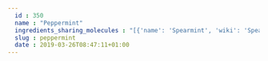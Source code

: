 ```yaml
---
  id : 350
  name : "Peppermint"
  ingredients_sharing_molecules : "[{'name': 'Spearmint', 'wiki': 'Spearmint', 'id': 266, 'category': 'Herb', 'common_molecules': [89594, 6549, 5280443, 5280598, 10364, 7847, 6054, 10582, 527, 638278, 6072, 637775, 5363388, 644104, 5280511, 650, 7461, 768, 5367719, 13144, 442355, 4788, 26447, 5284507, 61020, 247, 10819, 8452, 62367, 10282, 439250, 853433, 638011, 1889, 15394, 5280445, 126, 11230, 240, 33931, 7462, 5365811, 13357, 8130, 798, 6569, 2758, 441005, 7284, 381152, 379, 6561, 10430, 442495, 637542, 441484, 22311, 7438, 24473, 220674, 527144, 107971, 17129, 5284639, 10448, 1068, 11463, 338, 62445, 7288, 8723, 92116, 11552, 79803, 1110, 8314, 6050, 6654, 6986, 7463, 7439, 5318042, 5367681, 31260, 2345, 5280863, 442501, 784, 10393, 11527, 439341, 7150, 79023, 1549026, 638014, 637566, 6987, 7654, 679, 8792, 445070, 1549018, 11520, 18818, 323, 94174, 1183, 5281515, 9862, 5281553, 5281708, 637511, 18554, 31253, 5284503, 802, 180, 72, 61503, 61130, 643941, 6988, 999, 439246, 244, 16666, 8768, 439263, 1130, 454, 439570, 878, 444539, 521238, 14896, 18635, 7858, 6989, 6616, 8857, 5315892, 329983, 11509, 28930, 6184, 643779, 107, 12613, 6251, 439533, 11128, 16441, 998]}, {'name': 'Tea', 'wiki': 'Tea', 'id': 310, 'category': 'Plant', 'common_molecules': [89594, 6549, 5280443, 6998, 10364, 6054, 5280598, 527, 9064, 638278, 6072, 335, 5363388, 644104, 5280511, 8842, 768, 5367719, 13144, 1049, 4788, 26447, 7858, 5284507, 61020, 247, 8452, 1549778, 853433, 72276, 638011, 1889, 15394, 5280445, 126, 2879, 240, 33931, 7462, 5365811, 7720, 8130, 798, 6569, 441005, 7284, 72277, 379, 443158, 6561, 10430, 6433214, 637542, 441484, 22311, 8051, 7438, 5275520, 107971, 5284639, 10448, 1068, 11463, 338, 7288, 8723, 11552, 79803, 1110, 637775, 8314, 6050, 85704, 6654, 6986, 460, 5318042, 107905, 31260, 2345, 5280863, 5370602, 442501, 784, 10393, 11527, 439341, 7150, 1549026, 638014, 637566, 7654, 7847, 445070, 1549018, 11520, 323, 11230, 1183, 5281515, 9862, 5281553, 5281708, 637511, 8914, 18554, 31253, 65064, 5284503, 802, 180, 72, 61503, 643941, 999, 439246, 244, 16666, 8768, 7937, 10582, 439263, 1130, 454, 643820, 439570, 878, 444539, 6590, 7728, 18635, 5352626, 6989, 8857, 5315892, 11509, 14896, 650, 6184, 643779, 107, 6251, 439533, 11128, 16441, 998]}, {'name': 'Ginger', 'wiki': 'Ginger', 'id': 333, 'category': 'Spice', 'common_molecules': [89594, 6549, 5280443, 5280598, 10364, 6054, 10582, 527, 9064, 638278, 6584, 26447, 5363388, 644104, 5280511, 8842, 7461, 768, 5367719, 13144, 442355, 4788, 637775, 5284507, 61020, 247, 10819, 8452, 62367, 10282, 853433, 638011, 1889, 15394, 5280445, 126, 240, 33931, 7462, 637563, 5365811, 8130, 6986, 798, 6569, 2758, 441005, 7284, 440917, 379, 6561, 637542, 441484, 22311, 8051, 5352437, 220674, 107971, 5284639, 10448, 11463, 338, 7288, 8723, 11552, 79803, 1110, 6050, 6654, 6431015, 7463, 5318042, 31260, 2345, 5280863, 442501, 784, 10393, 11527, 439341, 7150, 1549026, 638014, 637566, 7654, 7847, 445070, 27866, 6072, 18818, 323, 11230, 1183, 5281515, 9862, 5281708, 637511, 8914, 31253, 5284503, 802, 180, 72, 8419, 61503, 61130, 643941, 999, 439246, 244, 8768, 439263, 1130, 454, 643820, 107, 878, 444539, 5317319, 14896, 18635, 65575, 7858, 6989, 6616, 8857, 5315892, 11509, 12306048, 650, 6184, 643779, 6251, 439533, 11128, 16441, 998]}, {'name': 'Pepper', 'wiki': 'Black_pepper', 'id': 339, 'category': 'Spice', 'common_molecules': [89594, 6549, 5280443, 10582, 10364, 6054, 5280598, 527, 9064, 638278, 92780, 6072, 26447, 5363388, 644104, 5280511, 8842, 7461, 5367719, 13144, 442355, 4788, 637775, 5284507, 6986, 247, 61020, 8452, 62367, 439250, 853433, 638011, 1889, 15394, 5280445, 637566, 240, 33931, 7462, 444539, 11160, 5365811, 8130, 798, 6569, 2758, 441005, 7284, 440917, 6561, 10430, 637542, 441484, 22311, 61362, 24473, 107971, 5284639, 10448, 11463, 338, 7288, 8723, 92116, 11552, 79803, 1110, 6050, 6654, 7463, 7439, 5318042, 31260, 2345, 5280863, 442501, 784, 10393, 439341, 7150, 1549026, 126, 6987, 7654, 7847, 445070, 768, 18818, 323, 11230, 1183, 6428458, 5281515, 9862, 5281553, 5281708, 637511, 31253, 5284503, 802, 180, 72, 61503, 61130, 643941, 999, 439246, 244, 8768, 439263, 1130, 454, 107, 878, 637563, 5317319, 14896, 18635, 65575, 7858, 6989, 6616, 8857, 5315892, 11509, 650, 6184, 643779, 6251, 439533, 11128, 16441, 998]}, {'name': 'Laurel', 'wiki': 'Laurus_nobilis', 'id': 305, 'category': 'Plant', 'common_molecules': [89594, 6549, 5280443, 10582, 10364, 6054, 5280598, 527, 9064, 638278, 6072, 26447, 5363388, 644104, 5280511, 650, 7461, 5367719, 13144, 442355, 4788, 637775, 6986, 247, 61020, 10819, 8452, 62367, 853433, 72276, 638011, 1889, 15394, 5280445, 637566, 11230, 240, 33931, 7462, 444539, 5365811, 8130, 798, 6569, 2758, 441005, 7284, 72277, 443158, 6561, 10430, 637542, 441484, 22311, 107971, 5284639, 10448, 11463, 338, 7288, 8723, 92116, 11552, 79803, 1110, 6050, 6654, 7463, 7439, 5318042, 31260, 2345, 5280863, 442501, 784, 10393, 439341, 7150, 1549026, 126, 998, 7847, 445070, 768, 18818, 323, 94174, 1183, 6428458, 5281515, 9862, 5281553, 5281708, 637511, 18554, 31253, 5284503, 802, 180, 72, 61503, 61130, 643941, 999, 439246, 244, 8768, 439263, 1130, 454, 643820, 107, 878, 637563, 6590, 14896, 18635, 7858, 6989, 6616, 8857, 5315892, 11509, 12306048, 6184, 643779, 325, 6251, 440917, 439533, 11128, 7654]}]"
  slug : peppermint
  date : 2019-03-26T08:47:11+01:00
---
```



